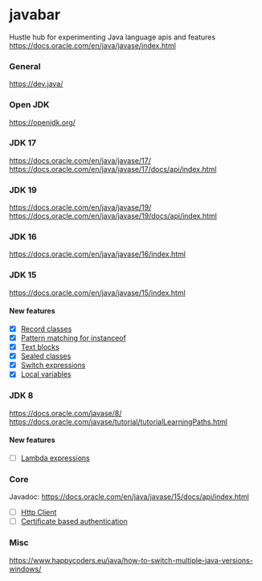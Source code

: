 # javabar
Hustle hub for experimenting Java language apis and features
https://docs.oracle.com/en/java/javase/index.html

### General
https://dev.java/

### Open JDK
https://openjdk.org/

### JDK 17
https://docs.oracle.com/en/java/javase/17/
https://docs.oracle.com/en/java/javase/17/docs/api/index.html

### JDK 19
https://docs.oracle.com/en/java/javase/19/
https://docs.oracle.com/en/java/javase/19/docs/api/index.html

### JDK 16
https://docs.oracle.com/en/java/javase/16/index.html

### JDK 15
https://docs.oracle.com/en/java/javase/15/index.html
#### New features
* [x] [Record classes](https://openjdk.java.net/jeps/384)
* [x] [Pattern matching for instanceof](https://openjdk.java.net/jeps/375)
* [x] [Text blocks](https://openjdk.java.net/jeps/378)
* [x] [Sealed classes](https://openjdk.java.net/jeps/360)
* [x] [Switch expressions](https://openjdk.java.net/jeps/361)
* [x] [Local variables](https://openjdk.java.net/jeps/286)

### JDK 8
https://docs.oracle.com/javase/8/
https://docs.oracle.com/javase/tutorial/tutorialLearningPaths.html
#### New features
* [ ] [Lambda expressions](https://openjdk.java.net/jeps/384)

### Core
Javadoc: https://docs.oracle.com/en/java/javase/15/docs/api/index.html
* [ ] [Http Client](http://openjdk.java.net/groups/net/httpclient/)
* [ ] [Certificate based authentication](https://www.baeldung.com/java-https-client-certificate-authentication)

### Misc
https://www.happycoders.eu/java/how-to-switch-multiple-java-versions-windows/